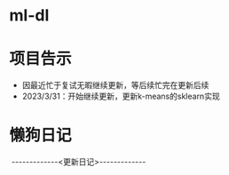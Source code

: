 # ml-dl

# 项目告示

- 因最近忙于复试无暇继续更新，等后续忙完在更新后续
- 2023/3/31：开始继续更新，更新k-means的sklearn实现

# 懒狗日记

​                                                   -------------<更新日记>-------------

